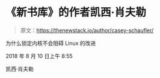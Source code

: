 # 《新书库》的作者凯西·肖夫勒

> 原文：<https://thenewstack.io/author/casey-schaufler/>

为什么锁定内核不会阻碍 Linux 的改进

2018 年 8 月 10 日上午 8:55

凯西·肖夫勒